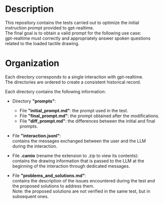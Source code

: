 # Description

This repository contains the tests carried out to optimize the initial instruction prompt provided to gpt-realtime.  
The final goal is to obtain a valid prompt for the following use case:  
gpt-realtime must correctly and appropriately answer spoken questions related to the loaded tactile drawing.

# Organization

Each directory corresponds to a single interaction with gpt-realtime.  
The directories are ordered to create a consistent historical record.

Each directory contains the following information:

- Directory **"prompts"**:
  - File **"initial_prompt.md"**: the prompt used in the test.
  - File **"final_prompt.md"**: the prompt obtained after the modifications.
  - File **"diff_prompt.md"**: the differences between the initial and final prompts.

- File **"interaction.jsonl"**:  
  contains the messages exchanged between the user and the LLM during the interaction.

- File **.camio** (rename the extension to .zip to view its contents):  
  contains the drawing information that is passed to the LLM at the beginning of the interaction through dedicated messages.

- File **"problems_and_solutions.md"**:  
  contains the description of the issues encountered during the test and the proposed solutions to address them.  
  Note: the proposed solutions are not verified in the same test, but in subsequent ones.